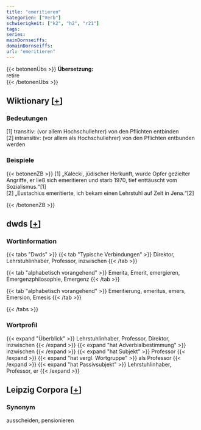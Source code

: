 ```yaml
---
title: "emeritieren"
kategorien: ["Verb"]
schwierigkeit: ["k2", "h2", "r21"]
tags:
series:
mainDornseiffs:
domainDornseiffs:
url: "emeritieren"
---
```


{{< betonenÜbs >}}
**Übersetzung:**  
retire  
{{< /betonenÜbs >}}

## Wiktionary [[+](https://de.wiktionary.org/wiki/emeritieren)]

### Bedeutungen
[1] transitiv: (vor allem Hochschullehrer) von den Pflichten entbinden  
[2] intransitiv: (vor allem als Hochschullehrer) von den Pflichten entbunden werden  

### Beispiele
{{< betonenZB >}}
[1] „Kalecki, jüdischer Herkunft, wurde Opfer gezielter Angriffe, er ließ sich emeritieren und starb 1970, tief enttäuscht vom Sozialismus.“[1]  
[2] „Eustachius emeritierte, ich bekam einen Lehrstuhl auf Zeit in Jena.“[2]  

{{< /betonenZB >}}


## dwds [[+](https://www.dwds.de/wb/emeritieren)]

### Wortinformation
{{< tabs "Dwds" >}}
{{< tab "Typische Verbindungen" >}}
Direktor, Lehrstuhlinhaber, Professor, inzwischen
{{< /tab >}}

{{< tab "alphabetisch vorangehend" >}}
Emerita, Emerit, emergieren, Emergenzphilosophie, Emergenz
{{< /tab >}}

{{< tab "alphabetisch vorangehend" >}}
Emeritierung, emeritus, emers, Emersion, Emesis
{{< /tab >}}

{{< /tabs >}}

### Wortprofil
{{< expand "Überblick" >}} Lehrstuhlinhaber, Professor, Direktor, inzwischen {{< /expand >}}
{{< expand "hat Adverbialbestimmung" >}} inzwischen {{< /expand >}}
{{< expand "hat Subjekt" >}} Professor {{< /expand >}}
{{< expand "hat vergl. Wortgruppe" >}} als Professor {{< /expand >}}
{{< expand "hat Passivsubjekt" >}} Lehrstuhlinhaber, Professor, er {{< /expand >}}

## Leipzig Corpora [[+](https://corpora.uni-leipzig.de/en/res?word=emeritieren&corpusId=deu_newscrawl-public_2018)]


### Synonym
ausscheiden, pensionieren

